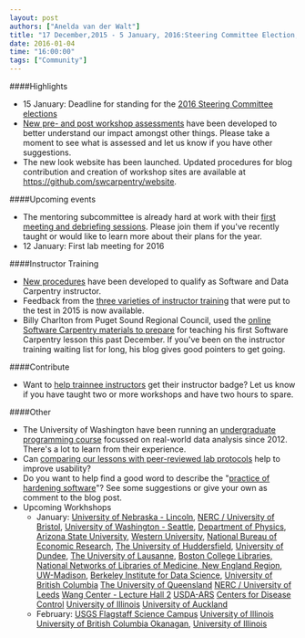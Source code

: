 ```yaml
---
layout: post
authors: ["Anelda van der Walt"]
title: "17 December,2015 - 5 January, 2016:Steering Committee Election, New Website, Updated Assessment Forms, Mentoring Meetings, Instructor Training, and First Lab Meeting For 2016"
date: 2016-01-04
time: "16:00:00"
tags: ["Community"]
---
```


####Highlights
* 15 January: Deadline for standing for the [2016 Steering Committee elections]({{site.baseurl}}/blog/2015/12/call-for-candidates-elections-2016.html)
* [New pre- and post workshop assessments]({{site.baseurl}}/blog/2015/12/assessment-update.html) have been developed to better understand our impact amongst other things.
  Please take a moment to see what is assessed and let us know if you have other suggestions.
* The new look website has been launched. 
  Updated procedures for blog contribution and creation of workshop sites are available at <https://github.com/swcarpentry/website>. 

####Upcoming events
* The mentoring subcommittee is already hard at work with their [first meeting and debriefing sessions]({{site.baseurl}}/blog/2016/01/welcome.html). Please join them if you've recently taught or would like to learn more about their plans for the year.
* 12 January: First lab meeting for 2016

####Instructor Training
* [New procedures]({{site.baseurl}}/blog/2015/12/instructor-training-checkout-procedure.html) have been developed to qualify as Software and Data Carpentry instructor.
* Feedback from the [three varieties of instructor training]({{site.baseurl}}/blog/2015/12/three-flavors-of-instructor-training.html) that were put to the test in 2015 is now available.
* Billy Charlton from Puget Sound Regional Council, used the [online Software Carpentry materials to prepare]({{site.baseurl}}/blog/2015/12/pushing-ahead-in-puget-sound.html) for teaching his first Software Carpentry lesson this past December.
  If you've been on the instructor training waiting list for long, his blog gives good pointers to get going.

####Contribute
* Want to [help trainnee instructors]({{site.baseurl}}/blog/2016/01/discussion-sessions.html) get their instructor badge? 
  Let us know if you have taught two or more workshops and have two hours to spare.

####Other
* The University of Washington have been running an [undergraduate programming course]({{site.baseurl}}/blog/2016/01/uw-data-programming-course.html)
  focussed on real-world data analysis since 2012. 
  There's a lot to learn from their experience.
* Can [comparing our lessons with peer-reviewed lab protocols]({{site.baseurl}}/blog/2016/01/lessons-as-lab-protocols.html) help to improve usability?
* Do you want to help find a good word to describe the "[practice of hardening software]({{site.baseurl}}/blog/2015/12/new-words-needed.html)"? 
  See some suggestions or give your own as comment to the blog post. 
* Upcoming Workhshops
  * January:
    [University of Nebraska - Lincoln](https://swc-osg-workshop.github.io/2016-01-06-UNL/),
    [NERC / University of Bristol](https://andreww.github.io/2016-01-06-bristol/),
    [University of Washington - Seattle](https://uwescience.github.io/2016-01-07-uw/),
    [Department of Physics, Arizona State University](https://dotsdl.github.io/2016-01-07_asu_physics/),
    [Western University](https://computecanada.github.io/2016-01-09-uwo/),
    [National Bureau of Economic Research](https://iglpdc.github.io/2016-01-11-nber/),
    [The University of Huddersfield](https://callaghanmt.github.io/2016-01-11-huddersfield/),
    [University of Dundee](https://widdowquinn.github.io/2016-01-11-dundee/),
    [The University of Lausanne](https://swcarpentry.github.io/2016-01-13-instructor-training-lausanne/),
    [Boston College Libraries, National Networks of Libraries of Medicine, New England Region](https://iglpdc.github.io/2016-01-13-bc/),
    [UW-Madison](https://uw-madison-aci.github.io/2016-01-14-uwmadison/),
    [Berkeley Institute for Data Science](https://bids.github.io/2016-01-14-berkeley/),
    [University of British Columbia](https://computecanada.github.io/2016-01-16-ubc/)
    [The University of Queensland](https://swcarpentry.github.io/2016-01-18-brisbane-instructor-training/)
    [NERC / University of Leeds](https://andreww.github.io/2016-01-18-leeds/)
    [Wang Center - Lecture Hall 2](http://www.datacarpentry.org/2016-01-19-sbu/)
    [USDA-ARS](https://zhuoaprilfu.github.io/2016-01-19-USDA-ARS/)
    [Centers for Disease Control](https://emilydolson.github.io/2016-01-19-CDC/)
    [University of Illinois](https://uiuc-cse.github.io/2016-01-28-NCSA/)
    [University of Auckland](https://swcarpentry.github.io/2016-01-28-auckland-instructor-training/)
  * February:
    [USGS Flagstaff Science Campus](https://mperignon.github.io/2016-02-04-flagstaff/)
    [University of Illinois](https://uiuc-cse.github.io/2016-02-08-NCSA/)
    [University of British Columbia Okanagan](https://computecanada.github.io/2016-02-22-ubco/),
    [University of Illinois](https://uiuc-cse.github.io/2016-02-25-NCSA/)
